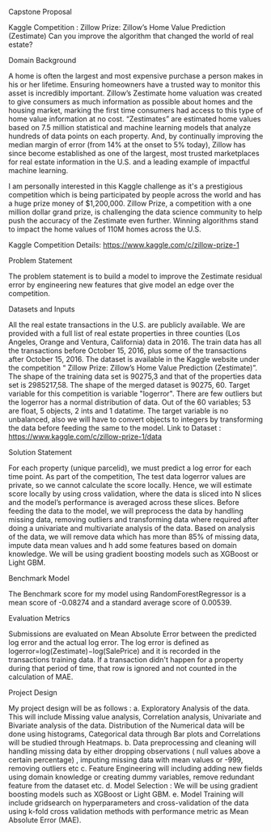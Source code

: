 Capstone Proposal

Kaggle Competition : Zillow Prize: Zillow’s Home Value Prediction (Zestimate)
Can you improve the algorithm that changed the world of real estate?

Domain Background

A home is often the largest and most expensive purchase a person makes in his or her lifetime.
Ensuring homeowners have a trusted way to monitor this asset is incredibly important.
Zillow’s Zestimate home valuation was created to give consumers as much information as
possible about homes and the housing market, marking the first time consumers had access to
this type of home value information at no cost. “Zestimates” are estimated home values based
on 7.5 million statistical and machine learning models that analyze hundreds of data points on
each property. And, by continually improving the median margin of error (from 14% at the
onset to 5% today), Zillow has since become established as one of the largest, most trusted
marketplaces for real estate information in the U.S. and a leading example of impactful
machine learning.

I am personally interested in this Kaggle challenge as it's a prestigious competition which is
being participated by people across the world and has a huge prize money of $1,200,000.
Zillow Prize, a competition with a one million dollar grand prize, is challenging the data science
community to help push the accuracy of the Zestimate even further. Winning algorithms stand
to impact the home values of 110M homes across the U.S.

Kaggle Competition Details:
https://www.kaggle.com/c/zillow-prize-1

Problem Statement

The problem statement is to build a model to improve the Zestimate residual error by
engineering new features that give model an edge over the competition.

Datasets and Inputs

All the real estate transactions in the U.S. are publicly available. We are provided with a full list
of real estate properties in three counties (Los Angeles, Orange and Ventura, California) data in
2016. The train data has all the transactions before October 15, 2016, plus some of the
transactions after October 15, 2016. The dataset is available in the Kaggle website under the
competition “ Zillow Prize: Zillow’s Home Value Prediction (Zestimate)”. The shape of the
training data set is 90275,3 and that of the properties data set is 2985217,58. The shape of the
merged dataset is 90275, 60. Target variable for this competition is variable "logerror". There are
few outliers but the logerror has a normal distribution of data. Out of the 60 variables; 53 are float, 5
objects, 2 ints and 1 datatime. The target variable is no unbalanced, also we will have to convert
objects to integers by transforming the data before feeding the same to the model.
Link to Dataset :
https://www.kaggle.com/c/zillow-prize-1/data

Solution Statement

For each property (unique parcelid), we must predict a log error for each time point. As part of
the competition, The test data logerror values are private, so we cannot calculate the score
locally. Hence, we will estimate score locally by using cross validation, where the data is sliced
into N slices and the model’s performance is averaged across these slices.
Before feeding the data to the model, we will preprocess the data by handling missing data,
removing outliers and transforming data where required after doing a univariate and
multivariate analysis of the data. Based on analysis of the data, we will remove data which has
more than 85% of missing data, impute data mean values and h add some features based on
domain knowledge. We will be using gradient boosting models such as XGBoost or Light
GBM.

Benchmark Model

The Benchmark score for my model using RandomForestRegressor is a mean score of
-0.08274 and a standard average score of 0.00539.

Evaluation Metrics

Submissions are evaluated on Mean Absolute Error between the predicted log error and the
actual log error. The log error is defined as
logerror=log(Zestimate)−log(SalePrice)
and it is recorded in the transactions training data. If a transaction didn't happen for a property
during that period of time, that row is ignored and not counted in the calculation of MAE.

Project Design

My project design will be as follows :
a. Exploratory Analysis of the data. This will include Missing value analysis,
Correlation analysis, Univariate and Bivariate analysis of the data. Distribution of
the Numerical data will be done using histograms, Categorical data through Bar
plots and Correlations will be studied through Heatmaps.
b. Data preprocessing and cleaning will handling missing data by either dropping
observations ( null values above a certain percentage) , imputing missing data
with mean values or -999, removing outliers etc
c. Feature Engineering will including adding new fields using domain knowledge or
creating dummy variables, remove redundant feature from the dataset etc.
d. Model Selection : We will be using gradient boosting models such as XGBoost
or Light GBM.
e. Model Training will include gridsearch on hyperparameters and cross-validation
of the data using k-fold cross validation methods with performance metric as
Mean Absolute Error (MAE).
